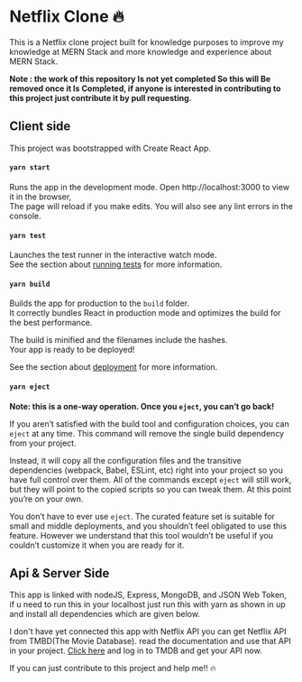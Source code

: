 # Netflix Clone 🔥


This is a Netflix clone project built for knowledge purposes to improve my knowledge at MERN Stack and more knowledge and experience about MERN Stack.

**Note : the work of this repository Is not yet completed So this will Be removed once it Is Completed, if anyone is interested in contributing to this project just contribute it by pull requesting.**

## Client side

This project was bootstrapped with Create React App.

#### `yarn start`

Runs the app in the development mode.
Open http://localhost:3000 to view it in the browser,       
The page will reload if you make edits.
You will also see any lint errors in the console.

#### `yarn test`

Launches the test runner in the interactive watch mode.\
See the section about [running tests](https://facebook.github.io/create-react-app/docs/running-tests) for more information.

#### `yarn build`

Builds the app for production to the `build` folder.\
It correctly bundles React in production mode and optimizes the build for the best performance.

The build is minified and the filenames include the hashes.\
Your app is ready to be deployed!

See the section about [deployment](https://facebook.github.io/create-react-app/docs/deployment) for more information.

#### `yarn eject`

**Note: this is a one-way operation. Once you `eject`, you can’t go back!**

If you aren’t satisfied with the build tool and configuration choices, you can `eject` at any time. This command will remove the single build dependency from your project.

Instead, it will copy all the configuration files and the transitive dependencies (webpack, Babel, ESLint, etc) right into your project so you have full control over them. All of the commands except `eject` will still work, but they will point to the copied scripts so you can tweak them. At this point you’re on your own.

You don’t have to ever use `eject`. The curated feature set is suitable for small and middle deployments, and you shouldn’t feel obligated to use this feature. However we understand that this tool wouldn’t be useful if you couldn’t customize it when you are ready for it.

## Api & Server Side


This app is linked with nodeJS, Express, MongoDB, and JSON Web Token, if u need to run this in your localhost just run this with yarn as shown in up and install all dependencies which are given below.

I don't have yet connected this app with Netflix API you can get Netflix API from TMBD(The Movie Database). read the documentation and use that API in your project. [Click here](https://www.themoviedb.org/) and log in to TMDB and get your API now.


If you can just contribute to this project and help me!! 🔥
